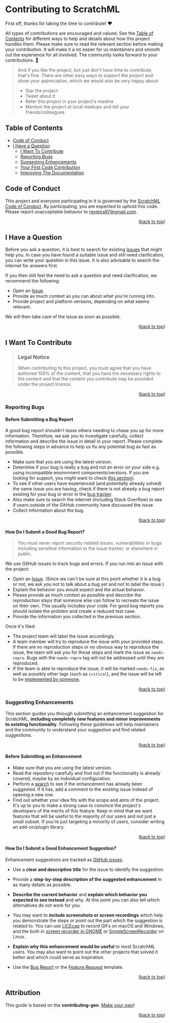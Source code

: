<a id="readme-top"></a>

<!-- omit in toc -->
# Contributing to ScratchML

First off, thanks for taking the time to contribute! ❤️

All types of contributions are encouraged and valued. See the [Table of Contents](#table-of-contents) for different ways to help and details about how this project handles them. Please make sure to read the relevant section before making your contribution. It will make it a lot easier for us maintainers and smooth out the experience for all involved. The community looks forward to your contributions. 🎉

> And if you like the project, but just don't have time to contribute, that's fine. There are other easy ways to support the project and show your appreciation, which we would also be very happy about:
> - Star the project
> - Tweet about it
> - Refer this project in your project's readme
> - Mention the project at local meetups and tell your friends/colleagues

<!-- omit in toc -->
## Table of Contents

- [Code of Conduct](#code-of-conduct)
- [I Have a Question](#i-have-a-question)
  - [I Want To Contribute](#i-want-to-contribute)
  - [Reporting Bugs](#reporting-bugs)
  - [Suggesting Enhancements](#suggesting-enhancements)
  - [Your First Code Contribution](#your-first-code-contribution)
  - [Improving The Documentation](#improving-the-documentation)


## Code of Conduct

This project and everyone participating in it is governed by the
[ScratchML Code of Conduct](https://github.com/rafaelgreca/scratchml/blob/main/CODE_OF_CONDUCT.md).
By participating, you are expected to uphold this code. Please report unacceptable behavior
to <rgvieira97@gmail.com>.

<p align="right">(<a href="#readme-top">back to top</a>)</p>

## I Have a Question

Before you ask a question, it is best to search for existing [Issues](https://github.com/rafaelgreca/scratchml/issues) that might help you. In case you have found a suitable issue and still need clarification, you can write your question in this issue. It is also advisable to search the internet for answers first.

If you then still feel the need to ask a question and need clarification, we recommend the following:

- Open an [Issue](https://github.com/rafaelgreca/scratchml/issues/new).
- Provide as much context as you can about what you're running into.
- Provide project and platform versions, depending on what seems relevant.

We will then take care of the issue as soon as possible.

<p align="right">(<a href="#readme-top">back to top</a>)</p>

## I Want To Contribute

> ### Legal Notice <!-- omit in toc -->
> When contributing to this project, you must agree that you have authored 100% of the content, that you have the necessary rights to the content and that the content you contribute may be provided under the project licence.

<p align="right">(<a href="#readme-top">back to top</a>)</p>

### Reporting Bugs

<!-- omit in toc -->
#### Before Submitting a Bug Report

A good bug report shouldn't leave others needing to chase you up for more information. Therefore, we ask you to investigate carefully, collect information and describe the issue in detail in your report. Please complete the following steps in advance to help us fix any potential bug as fast as possible.

- Make sure that you are using the latest version.
- Determine if your bug is really a bug and not an error on your side e.g. using incompatible environment components/versions. If you are looking for support, you might want to check [this section](#i-have-a-question)).
- To see if other users have experienced (and potentially already solved) the same issue you are having, check if there is not already a bug report existing for your bug or error in the [bug tracker](https://github.com/rafaelgreca/scratchml/issues?q=label%3Abug).
- Also make sure to search the internet (including Stack Overflow) to see if users outside of the GitHub community have discussed the issue.
- Collect information about the bug.

<p align="right">(<a href="#readme-top">back to top</a>)</p>

<!-- omit in toc -->
#### How Do I Submit a Good Bug Report?

> You must never report security related issues, vulnerabilities or bugs including sensitive information to the issue tracker, or elsewhere in public.

We use GitHub issues to track bugs and errors. If you run into an issue with the project:

- Open an [Issue](https://github.com/rafaelgreca/scratchml/issues/new). (Since we can't be sure at this point whether it is a bug or not, we ask you not to talk about a bug yet and not to label the issue.)
- Explain the behavior you would expect and the actual behavior.
- Please provide as much context as possible and describe the *reproduction steps* that someone else can follow to recreate the issue on their own. This usually includes your code. For good bug reports you should isolate the problem and create a reduced test case.
- Provide the information you collected in the previous section.

Once it's filed:

- The project team will label the issue accordingly.
- A team member will try to reproduce the issue with your provided steps. If there are no reproduction steps or no obvious way to reproduce the issue, the team will ask you for those steps and mark the issue as `needs-repro`. Bugs with the `needs-repro` tag will not be addressed until they are reproduced.
- If the team is able to reproduce the issue, it will be marked `needs-fix`, as well as possibly other tags (such as `critical`), and the issue will be left to be [implemented by someone](#your-first-code-contribution).

<p align="right">(<a href="#readme-top">back to top</a>)</p>

### Suggesting Enhancements

This section guides you through submitting an enhancement suggestion for ScratchML, **including completely new features and minor improvements to existing functionality**. Following these guidelines will help maintainers and the community to understand your suggestion and find related suggestions.

<p align="right">(<a href="#readme-top">back to top</a>)</p>

<!-- omit in toc -->
#### Before Submitting an Enhancement

- Make sure that you are using the latest version.
- Read the repository carefully and find out if the functionality is already covered, maybe by an individual configuration.
- Perform a [search](https://github.com/rafaelgreca/scratchml/issues) to see if the enhancement has already been suggested. If it has, add a comment to the existing issue instead of opening a new one.
- Find out whether your idea fits with the scope and aims of the project. It's up to you to make a strong case to convince the project's developers of the merits of this feature. Keep in mind that we want features that will be useful to the majority of our users and not just a small subset. If you're just targeting a minority of users, consider writing an add-on/plugin library.

<p align="right">(<a href="#readme-top">back to top</a>)</p>

<!-- omit in toc -->
#### How Do I Submit a Good Enhancement Suggestion?

Enhancement suggestions are tracked as [GitHub issues](https://github.com/rafaelgreca/scratchml/issues).

- Use a **clear and descriptive title** for the issue to identify the suggestion.
- Provide a **step-by-step description of the suggested enhancement** in as many details as possible.
- **Describe the current behavior** and **explain which behavior you expected to see instead** and why. At this point you can also tell which alternatives do not work for you.
- You may want to **include screenshots or screen recordings** which help you demonstrate the steps or point out the part which the suggestion is related to. You can use [LICEcap](https://www.cockos.com/licecap/) to record GIFs on macOS and Windows, and the built-in [screen recorder in GNOME](https://help.gnome.org/users/gnome-help/stable/screen-shot-record.html.en) or [SimpleScreenRecorder](https://github.com/MaartenBaert/ssr) on Linux.

- **Explain why this enhancement would be useful** to most ScratchML users. You may also want to point out the other projects that solved it better and which could serve as inspiration.
- Use the [Bug Report](https://github.com/rafaelgreca/scratchml/tree/main/.github/ISSUE_TEMPLATE/BUG_REPORT.md) or the [Feature Request](https://github.com/rafaelgreca/scratchml/tree/main/.github/ISSUE_TEMPLATE/FEATURE_REQUEST.md) template.

<p align="right">(<a href="#readme-top">back to top</a>)</p>

## Attribution
This guide is based on the **contributing-gen**. [Make your own](https://github.com/bttger/contributing-gen)!

<p align="right">(<a href="#readme-top">back to top</a>)</p>
